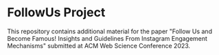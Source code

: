 # FollowUs Project 
This repository contains additional material for the paper "Follow Us and Become Famous! Insights and Guidelines From Instagram Engagement Mechanisms" submitted at ACM Web Science Conference 2023.
